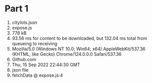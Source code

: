 # Part 1

1. citylots.json
2. expose.js
3. 778 kB
4. 93.56 ms for content to be downloaded, but 132.04 ms total from queueing to receiving
5. Mozilla/5.0 (Windows NT 10.0; Win64; x64) AppleWebKit/537.36 (KHTML, like Gecko) Chrome/124.0.0.0 Safari/537.36
6. Github.com
7. Thu, 15 Sep 2022 22:44:30 GMT
8. json file
9. fetchData @ expose.js:4
